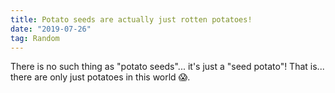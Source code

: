 ```yaml
---
title: Potato seeds are actually just rotten potatoes!
date: "2019-07-26"
tag: Random
---
```


There is no such thing as "potato seeds"... it's just a "seed potato"!
That is... there are only just potatoes in this world 😱.
